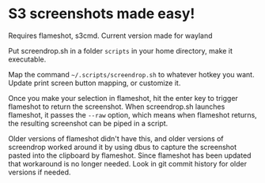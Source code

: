 # S3 screenshots made easy!
Requires flameshot, s3cmd. Current version made for wayland

Put screendrop.sh in a folder `scripts` in your home directory, make it executable.

Map the command `~/.scripts/screendrop.sh` to whatever hotkey you want. Update print screen button mapping, or customize it.

Once you make your selection in flameshot, hit the enter key to trigger flameshot to return the screenshot. When screendrop.sh launches flameshot, it passes the `--raw` option, which means when flameshot returns, the resulting screenshot can be piped in a script.

Older versions of flameshot didn't have this, and older versions of screendrop worked around it by using dbus to capture the screenshot pasted into the clipboard by flameshot. Since flameshot has been updated that workaround is no longer needed. Look in git commit history for older versions if needed.
